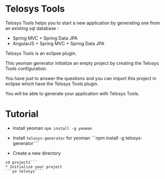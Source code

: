 # Telosys Tools

Telosys Tools helps you to start a new application by generating one from an existing sql database :
  - Spring MVC + Spring Data JPA
  - AngularJS + Spring MVC + Spring Data JPA

Telosys Tools is an eclipse plugin.

This yeoman generator initialize an empty project by creating the Telosys Tools configuration.

You have just to answer the questions and you can import this project in eclipse which have the Telosys Tools plugin.

You will be able to generate your application with Telosys Tools.

# Tutorial

* Install yeoman
```npm install -g yeoman```

* Install ```telosys-generator``` for yeoman
```npm install -g telosys-generator````

* Create a new directory
```mkdir project1
cd project1```
* Initialize your project
```yo telosys````

